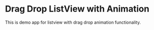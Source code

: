 # Drag Drop ListView with Animation
This is demo app for listview with drag drop animation functionality.
